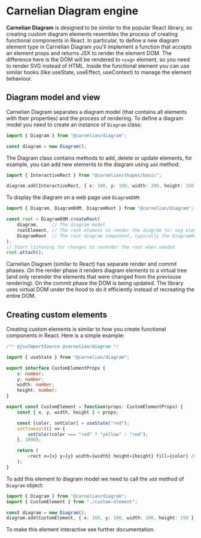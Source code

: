 # Carnelian Diagram engine

**Carnelian Diagram** is designed to be similar to the popular React library, so creating custom diagram elements resembles the process of creating functional components in React. In particular, to define a new diagram element type in Carnelian Diagram you'll implement a function that accepts an element props and returns JSX to render the element DOM. The difference here is the DOM will be rendered to `<svg>` element, so you need to render SVG instead of HTML. Inside the functional element you can use similar hooks (like useState, useEffect, useContext) to manage the element behaviour.

## Diagram model and view

Carnelian Diagram separates a diagram model (that contains all elements with their properties) and the process of rendering. To define a diagram model you need to create an instance of `Diagram` class:
```typescript
import { Diagram } from "@carnelian/diagram";

const diagram = new Diagram();
```
The Diagram class contains methods to add, delete or update elements, for example, you can add new elements to the diagram using `add` method:
```typescript
import { InteractiveRect } from "@carnelian/shapes/basic";

diagram.add(InteractiveRect, { x: 100, y: 100, width: 200, height: 150, style: { fill: "yellow" } });
```
To display the diagram on a web page use `DiagramDOM`:
```typescript
import { Diagram, DiagramDOM, DiagramRoot } from "@carnelian/diagram";

const root = DiagramDOM.createRoot(
    diagram,     // The diagram model
    rootElement, // The root element to render the diagram to: svg element or its child
    DiagramRoot  // The root diagram component, typically the DiagramRoot or its wrapper
);
// Start listening for changes to rerender the root when needed
root.attach();
```

Carnelian Diagram (similar to React) has separate render and commit phases. On the render phase it renders diagram elements to a virtual tree (and only rerender the elements that were changed from the previouse rendering). On the commit phase the DOM is being updated. The library uses virtual DOM under the hood to do it efficiently instead of recreating the entire DOM.

## Creating custom elements

Creating custom elements is similar to how you create functional components in React. Here is a simple example:

```typescript
/** @jsxImportSource @carnelian/diagram */

import { useState } from "@carnelian/diagram";

export interface CustomElementProps {
    x: number;
    y: number;
    width: number;
    height: number;
}

export const CustomElement = function(props: CustomElementProps) {
    const { x, y, width, height } = props;

    const [color, setColor] = useState("red");
    setTimeout(() => {
        setColor(color === "red" ? "yellow" : "red");
    }, 1000);

    return (
        <rect x={x} y={y} width={width} height={height} fill={color} />
    ); 
}
```
To add this element to diagram model we need to call the `add` method of `Diagram` object:
```typescript
import { Diagram } from "@carnelian/diagram";
import { CustomElement } from "./custom-element";

const diagram = new Diagram();
diagram.add(CustomElement, { x: 100, y: 100, width: 200, height: 150 });
```

To make this element interactive see further documentation.